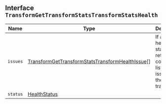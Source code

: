 ## Interface `TransformGetTransformStatsTransformStatsHealth`

| Name | Type | Description |
| - | - | - |
| `issues` | [TransformGetTransformStatsTransformHealthIssue](./TransformGetTransformStatsTransformHealthIssue.md)[] | If a non-healthy status is returned, contains a list of issues of the transform. |
| `status` | [HealthStatus](./HealthStatus.md) | &nbsp; |
